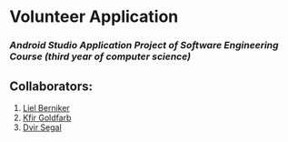 # Volunteer Application

### <i> Android Studio Application Project of Software Engineering Course (third year of computer science) </i>

## Collaborators:

1. [Liel Berniker](https://github.com/LielBerniker)
1. [Kfir Goldfarb](https://github.com/kggold4)
1. [Dvir Segal](https://github.com/Dvir-Segal)
